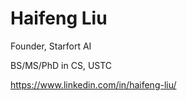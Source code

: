# Haifeng Liu

Founder, Starfort AI

BS/MS/PhD in CS, USTC

https://www.linkedin.com/in/haifeng-liu/

